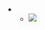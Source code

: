 - 
    - ![](https://firebasestorage.googleapis.com/v0/b/firescript-577a2.appspot.com/o/imgs%2Fapp%2Fxinyiheng%2FzRP2RQyaYk.jpeg?alt=media&token=c6713116-1388-4017-bb63-75d36157f22c)
